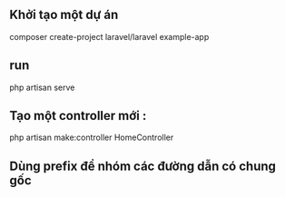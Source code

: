  ## Khởi tạo một dự án 
 composer create-project laravel/laravel example-app
 ## run 
 php artisan serve
 ## Tạo một controller mới  :
 php artisan make:controller HomeController
 ## Dùng prefix để nhóm các đường dẫn có chung gốc
